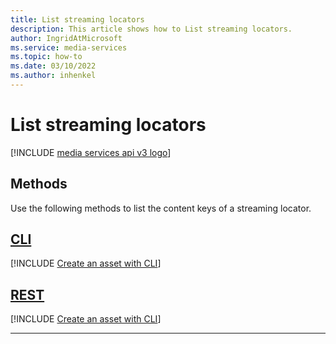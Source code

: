 ```yaml
---
title: List streaming locators
description: This article shows how to List streaming locators.
author: IngridAtMicrosoft
ms.service: media-services
ms.topic: how-to
ms.date: 03/10/2022
ms.author: inhenkel
---
```


# List streaming locators

[!INCLUDE [media services api v3 logo](./includes/v3-hr.md)]

## Methods

Use the following methods to list the content keys of a streaming locator.

## [CLI](#tab/cli/)

[!INCLUDE [Create an asset with CLI](./includes/task-list-streaming-locator-cli.md)]

## [REST](#tab/rest/)

[!INCLUDE [Create an asset with CLI](./includes/task-list-streaming-locator-rest.md)]

---
